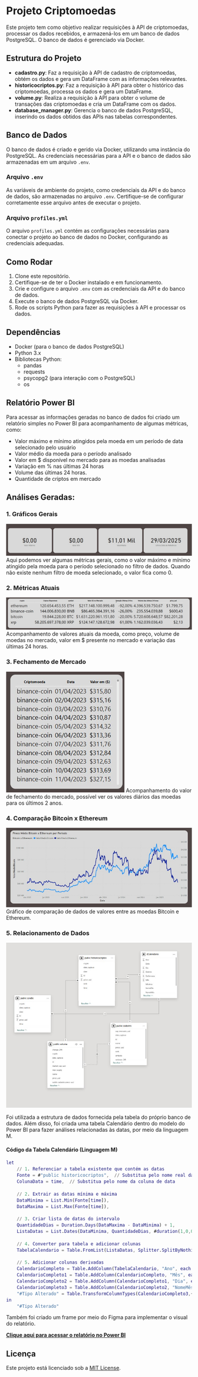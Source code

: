 # Projeto Criptomoedas

Este projeto tem como objetivo realizar requisições à API de criptomoedas, processar os dados recebidos, e armazená-los em um banco de dados PostgreSQL. O banco de dados é gerenciado via Docker.

## Estrutura do Projeto

- **cadastro.py**: Faz a requisição à API de cadastro de criptomoedas, obtém os dados e gera um DataFrame com as informações relevantes.
- **historicocriptos.py**: Faz a requisição à API para obter o histórico das criptomoedas, processa os dados e gera um DataFrame.
- **volume.py**: Realiza a requisição à API para obter o volume de transações das criptomoedas e cria um DataFrame com os dados.
- **database_manager.py**: Gerencia o banco de dados PostgreSQL, inserindo os dados obtidos das APIs nas tabelas correspondentes.

## Banco de Dados

O banco de dados é criado e gerido via Docker, utilizando uma instância do PostgreSQL. As credenciais necessárias para a API e o banco de dados são armazenadas em um arquivo `.env`.

### Arquivo `.env`

As variáveis de ambiente do projeto, como credenciais da API e do banco de dados, são armazenadas no arquivo `.env`. Certifique-se de configurar corretamente esse arquivo antes de executar o projeto.

### Arquivo `profiles.yml`

O arquivo `profiles.yml` contém as configurações necessárias para conectar o projeto ao banco de dados no Docker, configurando as credenciais adequadas.

## Como Rodar

1. Clone este repositório.
2. Certifique-se de ter o Docker instalado e em funcionamento.
3. Crie e configure o arquivo `.env` com as credenciais da API e do banco de dados.
4. Execute o banco de dados PostgreSQL via Docker.
5. Rode os scripts Python para fazer as requisições à API e processar os dados.

## Dependências

- Docker (para o banco de dados PostgreSQL)
- Python 3.x
- Bibliotecas Python:
  - pandas
  - requests
  - psycopg2 (para interação com o PostgreSQL)
  - os

## Relatório Power BI

Para acessar as informações geradas no banco de dados foi criado um relatório simples no Power BI para acompanhamento de algumas métricas, como:

- Valor máximo e mínimo atingidos pela moeda em um período de data selecionado pelo usuário
- Valor médio da moeda para o período analisado
- Valor em $ disponível no mercado para as moedas analisadas
- Variação em % nas últimas 24 horas
- Volume das últimas 24 horas.
- Quantidade de criptos em mercado

## Análises Geradas:

### 1. Gráficos Gerais
![Gráficos Gerais](Imagens/Indicadores%20Gerais.jpg)
Aqui podemos ver algumas métricas gerais, como o valor máximo e mínimo atingido pela moeda para o período selecionado no filtro de dados. Quando não existe nenhum filtro de moeda selecionado, o valor fica como 0.

### 2. Métricas Atuais
![Métricas Atuais](Imagens/Metricas%20Atuais%20das%20criptos.jpg)
Acompanhamento de valores atuais da moeda, como preço, volume de moedas no mercado, valor em $ presente no mercado e variação das últimas 24 horas.

### 3. Fechamento de Mercado
![Fechamento de Mercado](Imagens/valor%20de%20fechamento%20diario%20cripto.jpg)
Acompanhamento do valor de fechamento do mercado, possível ver os valores diários das moedas para os últimos 2 anos.

### 4. Comparação Bitcoin x Ethereum
![Comparação Bitcoin x Ethereum](Imagens/Preco%20Medio%20Diario.jpg)
Gráfico de comparação de dados de valores entre as moedas Bitcoin e Ethereum.

### 5. Relacionamento de Dados
![Relacionamento de Dados Feito no Power BI](Imagens/Relacionamento%20de%20dados.jpg)

Foi utilizada a estrutura de dados fornecida pela tabela do próprio banco de dados. Além disso, foi criada uma tabela Calendário dentro do modelo do Power BI para fazer análises relacionadas às datas, por meio da linguagem M.

#### **Código da Tabela Calendário (Linguagem M)**
```m
let
    // 1. Referenciar a tabela existente que contém as datas
    Fonte = #"public historicocriptos",  // Substitua pelo nome real da sua tabela
    ColunaData = time,  // Substitua pelo nome da coluna de data
    
    // 2. Extrair as datas mínima e máxima
    DataMinima = List.Min(Fonte[time]),
    DataMaxima = List.Max(Fonte[time]),
    
    // 3. Criar lista de datas do intervalo
    QuantidadeDias = Duration.Days(DataMaxima - DataMinima) + 1,
    ListaDatas = List.Dates(DataMinima, QuantidadeDias, #duration(1,0,0,0)),
    
    // 4. Converter para tabela e adicionar colunas
    TabelaCalendario = Table.FromList(ListaDatas, Splitter.SplitByNothing(), {"Data"}, null, ExtraValues.Error),
    
    // 5. Adicionar colunas derivadas
    CalendarioCompleto = Table.AddColumn(TabelaCalendario, "Ano", each Date.Year([Data]), Int64.Type),
    CalendarioCompleto1 = Table.AddColumn(CalendarioCompleto, "Mês", each Date.Month([Data]), Int64.Type),
    CalendarioCompleto2 = Table.AddColumn(CalendarioCompleto1, "Dia", each Date.Day([Data]), Int64.Type),
    CalendarioCompleto3 = Table.AddColumn(CalendarioCompleto2, "NomeMês", each Date.MonthName([Data]), type text),
    "#Tipo Alterado" = Table.TransformColumnTypes(CalendarioCompleto3,{{"Data", type date}})
in
    "#Tipo Alterado"
```

Também foi criado um frame por meio do Figma para implementar o visual do relatório.

[**Clique aqui para acessar o relatório no Power BI**](https://app.powerbi.com/view?r=eyJrIjoiOTc0YjUyZGYtNGNmOC00NmI2LTkyMWUtYzllNGNiN2Q1YmY1IiwidCI6IjcyZWIyZTFhLTU1NzQtNDE5MC1iYmI5LTFhYzBhN2UzMGQ4ZiJ9)

## Licença

Este projeto está licenciado sob a [MIT License](LICENSE).

